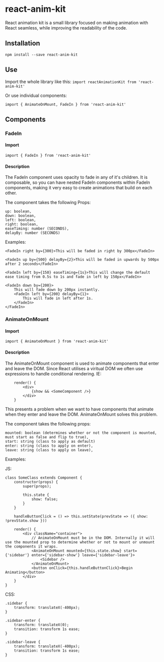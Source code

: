 # react-anim-kit

React animation kit is a small library focused on making animation with React seamless, while improving the readability of the code.

## Installation

```
npm install --save react-anim-kit
```

## Use

Import the whole library like this:
`import reactAnimationKit from 'react-anim-kit'`

Or use individual components:

```
import { AnimateOnMount, FadeIn } from 'react-anim-kit'
```

## Components

### FadeIn

#### Import

```
import { FadeIn } from 'react-anim-kit'
```

#### Description

The FadeIn component uses opacity to fade in any of it's children. It is composable, so you can have nested FadeIn components within FadeIn components, making it very easy
to create animations that build on each other.

The component takes the following Props:

```
up: boolean,
down: boolean,
left: boolean,
right: boolean,
easeTiming: number (SECONDS),
delayBy: number (SECONDS)
```

Examples:

```
<FadeIn right by={300}>This will be faded in right by 300px</FadeIn>

<FadeIn up by={500} delayBy={2}>This will be faded in upwards by 500px after 2 seconds</FadeIn>

<FadeIn left by={150} easeTiming={1s}>This will change the default ease timing from 0.5s to 1s and fade in left by 150px</FadeIn>

<FadeIn down by={200}>
    This will fade down by 200px instantly.
    <FadeIn left by={200} delayBy={1}>
        This will fade in left after 1s.
    </FadeIn>
</FadeIn>
```

### AnimateOnMount

#### Import

```
import { AnimateOnMount } from 'react-anim-kit'
```

#### Description

The AnimateOnMount component is used to animate components that enter and leave the DOM. Since React utilises a viritual DOM we often use expressions to handle
conditional rendering. IE:

```
    render() {
        <div>
            {show && <SomeComponent />}
        </div>
    }
```

This presents a problem when we want to have components that animate when they enter and leave the DOM. AnimateOnMount solves this problem.

The component takes the following props:

```
mounted: boolean (determines whether or not the component is mounted, must start as false and flip to true),
start: string (class to apply as default)
enter: string (class to apply on enter),
leave: string (class to apply on leave),
```

Examples:

JS:

```
class SomeClass extends Component {
    constructor(props) {
        super(props);

        this.state {
            show: false;
        }
    }

    handleButtonClick = () => this.setState(prevState => ({ show: !prevState.show }))

    render() {
        <div className="container">
            // AnimateOnMount must be in the DOM. Internally it will use the mounted prop to determine whether or not to mount or unmount the components it wraps.
            <AnimateOnMount mounted={this.state.show} start={'sidebar'} enter={'sidebar-show'} leave={'sidebar-leave'}>
                <Sidebar />
            </AnimateOnMount>
            <button onClick={this.handleButtonClick}>Begin Animating</button>
        </div>
    }
}
```

CSS:

```
.sidebar {
    transform: translateX(-400px);
}

.sidebar-enter {
    transform: translateX(0);
    transition: transform 1s ease;
}

.sidebar-leave {
    transform: translateX(-400px);
    transition: transform 1s ease;
}
```
